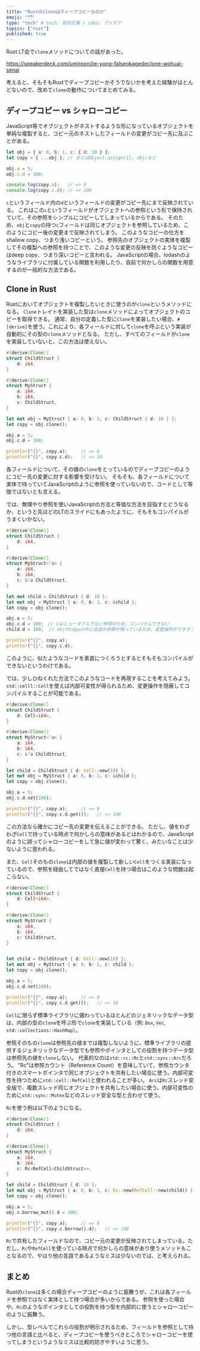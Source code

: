 ```yaml
---
title: "Rustのcloneはディープコピーなのか"
emoji: "🗂"
type: "tech" # tech: 技術記事 / idea: アイデア
topics: ["rust"]
published: true
---
```


Rust LT会で`clone`メソッドについての話があった。

https://speakerdeck.com/umireon/jie-yong-falseokagedeclone-wohuai-senai

考えると、そもそもRustでディープコピーかそうでないかを考えた経験がほとんどないので、改めて`clone`の動作についてまとめてみる。

## ディープコピー vs シャローコピー
JavaScript等でオブジェクトがネストするような形になっているオブジェクトを単純な複製すると、コピー元のネストしたフィールドの変更がコピー先に及ぶことがある。

```javascript
let obj = { a: 0, b: 1, c: { d: 10 } };
let copy = { ...obj }; // またはObject.assign({}, obj)など

obj.a = 5;
obj.c.d = 100;

console.log(copy.a);   // => 0
console.log(copy.c.d); // => 100
```

`c`というフィールド内の`d`というフィールドの変更がコピー先にまで反映されている。
これはこの`c`というフィールドがオブジェクトへの参照という形で保持されていて、その参照をシンプルにコピーしてしまっているからである。
そのため、`obj`と`copy`の持つ`c`フィールドは同じオブジェクトを参照しているため、このようにコピー後の変更まで反映されてしまう。
このようなコピーの仕方をshallow copy、つまり浅いコピーという。
参照先のオブジェクトの実体を複製してその複製への参照を持つことで、このような変更の反映を防ぐようなコピーはdeep copy、つまり深いコピーと言われる。
JavaScriptの場合、lodashのようなライブラリに付属している関数を利用したり、自前で何かしらの関数を用意するのが一般的な方法である。

## Clone in Rust
Rustにおいてオブジェクトを複製したいときに使うのが`clone`というメソッドになる。
`Clone`トレイトを実装した型は`clone`メソッドによってオブジェクトのコピーを取得できる。
通常、自分の定義した型に`Clone`を実装したい場合、`#[derive]`を使う。これにより、各フィールドに対して`clone`を呼ぶという実装が自動的にその型の`clone`メソッドとなる。
ただし、すべてのフィールドが`clone`を実装していないと、この方法は使えない。

```rust
#[derive(Clone)]
struct ChildStruct {
    d: i64,
}

#[derive(Clone)]
struct MyStruct {
    a: i64,
    b: i64,
    c: ChildStruct,
}

let mut obj = MyStruct { a: 0, b: 1, c: ChildStruct { d: 10 } };
let copy = obj.clone();

obj.a = 5;
obj.c.d = 100;

println!("{}", copy.a);     // => 0
println!("{}", copy.c.d);   // => 10

```

各フィールドについて、その値の`clone`をとっているのでディープコピーのようにコピー先の変更に対する影響を受けない。
そもそも、各フィールドについて実体で持っていてJavaScriptのように参照を使っていないので、コードとして等価ではないとも言える。

では、無理やり参照を使いJavaScriptの方法と等価な方法を目指すとどうなるか、というと先ほどのLTのスライドにもあったように、そもそもコンパイルがうまくいかない。

```rust
#[derive(Clone)]
struct ChildStruct {
    d: i64,
}

#[derive(Clone)]
struct MyStruct<'a> {
    a: i64,
    b: i64,
    c: &'a ChildStruct,
}

let mut child = ChildStruct { d: 10 };
let mut obj = MyStruct { a: 0, b: 1, c: &child };
let copy = obj.clone();

obj.a = 5;
obj.c.d = 100;　// cはミュータブルでない参照のため、コンパイルできない
child.d = 100;  // objやcopyの中に自信の参照が残っているため、変更操作ができずコンパイルできない

println!("{}", copy.a);
println!("{}", copy.c.d);
```

このように、似たようなコードを素直につくろうとするとそもそもコンパイルができないというわけである。

では、少しひねくれた方法でこのようなコードを再現することを考えてみよう。
`std::celll::Cell`を使えば内部可変性が得られるため、変更操作を隠蔽してコンパイルすることが可能である。

```rust
#[derive(Clone)]
struct ChildStruct {
    d: Cell<i64>,
}

#[derive(Clone)]
struct MyStruct<'a> {
    a: i64,
    b: i64,
    c: &'a ChildStruct,
}

let child = ChildStruct { d: Cell::new(10) };
let mut obj = MyStruct { a: 0, b: 1, c: &child };
let copy = obj.clone();

obj.a = 5;
obj.c.d.set(100);

println!("{}", copy.a);     // => 0
println!("{}", copy.c.d.get());   // => 100
```

この方法なら確かにコピー先の変更を伝えることができる。
ただし、値をわざわざ`Cell`で持っている時点で何かしらの意味があるとはわかるので、JavaScriptのように誤ってシャローコピーをして急に値が変わって驚く、みたいなことは少ないように思われる。

また、`Cell`そのもの`clone`は内部の値を複製して新しい`Cell`をつくる実装になっているので、参照を経由してではなく直接`Cell`を持つ場合はこのような問題は起こらない。
```rust
#[derive(Clone)]
struct ChildStruct {
    d: Cell<i64>,
}

#[derive(Clone)]
struct MyStruct {
    a: i64,
    b: i64,
    c: ChildStruct,
}


let child = ChildStruct { d: Cell::new(10) };
let mut obj = MyStruct { a: 0, b: 1, c: child };
let copy = obj.clone();

obj.a = 5;
obj.c.d.set(100);

println!("{}", copy.a);     // => 0
println!("{}", copy.c.d.get());   // => 10

```

`Cell`に限らず標準ライブラリに備わっているほとんどのジェネリックなデータ型は、内部の型の`clone`を呼ぶ形で`clone`を実装している（例: `Box`, `Vec`, `std::collections::HashMap`）。

参照そのもの`clone`は参照先の値までは複製しないように、標準ライブラリの提供するジェネリックなデータ型でも参照やポインタとしての役割を持つデータ型は参照先の値を`clone`しない。
代表的なのは`std::rc::Rc`と`std::sync::Arc`だろう。
"Rc"は参照カウント（Reference Count）を意味していて、参照カウンタ付きのスマートポインタで同じオブジェクトを共有したい場合に使う。内部可変性を持つために`std::cell::RefCell`と使われることが多い。
`Arc`は`Rc`スレッド安全版で、複数スレッド同じオブジェクトを共有したい場合に使う。内部可変性のために`std::sync::Mutex`などのスレッド安全な型と合わせて使う。

`Rc`を使う例は以下のようになる。

```rust
#[derive(Clone)]
struct ChildStruct {
    d: i64,
}

#[derive(Clone)]
struct MyStruct {
    a: i64,
    b: i64,
    c: Rc<RefCell<ChildStruct>>,
}

let child = ChildStruct { d: 10 };
let mut obj = MyStruct { a: 0, b: 1, c: Rc::new(RefCell::new(child)) };
let copy = obj.clone();

obj.a = 5;
obj.c.borrow_mut().d = 100;

println!("{}", copy.a);     // => 0
println!("{}", copy.c.borrow().d);   // => 100

```

`Rc`で共有したフィールドなので、コピー元の変更が反映されてしまっている。ただし、`Rc`や`RefCell`を使っている時点で何かしらの意味があり使うメソッドもことなるので、やはり他の言語であるようなミスは少ないのでは、と考えられる。

## まとめ
Rustの`clone`は多くの場合ディープコピーのように振舞うが、これは各フィールドを参照ではなく実体として持つ場合が多いからである。
参照を使った場合や、`Rc`のようなポインタとしての役割を持つ型を内部的に使うとシャローコピーのように振舞う。

しかし、型レベルでこれらの役割が明示されるため、フィールドを参照として持つ他の言語と比べると、ディープコピーを使うべきところでシャローコピーを使ってしまうというようなミスは比較的防ぎやすいように思う。
